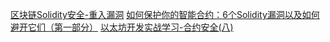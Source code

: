 [区块链Solidity安全-重入漏洞](https://www.jianshu.com/p/601c9e759281)
[如何保护你的智能合约：6个Solidity漏洞以及如何避开它们（第一部分）](https://zhuanlan.zhihu.com/p/33621672)
[以太坊开发实战学习-合约安全(八)](https://segmentfault.com/a/1190000015310168)